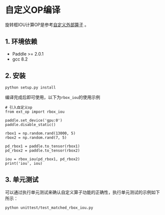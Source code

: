 # 自定义OP编译
旋转框IOU计算OP是参考[自定义外部算子](https://www.paddlepaddle.org.cn/documentation/docs/zh/guides/custom_op/new_cpp_op_cn.html) 。

## 1. 环境依赖
- Paddle >= 2.0.1
- gcc 8.2

## 2. 安装
```
python setup.py install
```

编译完成后即可使用，以下为`rbox_iou`的使用示例
```
# 引入自定义op
from ext_op import rbox_iou

paddle.set_device('gpu:0')
paddle.disable_static()

rbox1 = np.random.rand(13000, 5)
rbox2 = np.random.rand(7, 5)

pd_rbox1 = paddle.to_tensor(rbox1)
pd_rbox2 = paddle.to_tensor(rbox2)

iou = rbox_iou(pd_rbox1, pd_rbox2)
print('iou', iou)
```

## 3. 单元测试
可以通过执行单元测试来确认自定义算子功能的正确性，执行单元测试的示例如下所示：
```
python unittest/test_matched_rbox_iou.py
```
